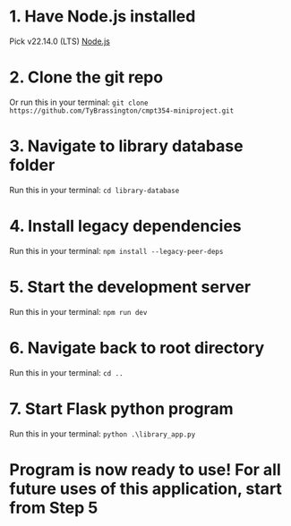 # 1. Have Node.js installed
Pick v22.14.0 (LTS)
[Node.js](https://nodejs.org/en)

# 2. Clone the git repo
Or run this in your terminal: `git clone https://github.com/TyBrassington/cmpt354-miniproject.git`

# 3. Navigate to library database folder
Run this in your terminal: `cd library-database`

# 4. Install legacy dependencies
Run this in your terminal: `npm install --legacy-peer-deps`

# 5. Start the development server
Run this in your terminal: `npm run dev`

# 6. Navigate back to root directory
Run this in your terminal: `cd ..`

# 7. Start Flask python program
Run this in your terminal: `python .\library_app.py`

# Program is now ready to use! For all future uses of this application, start from Step 5